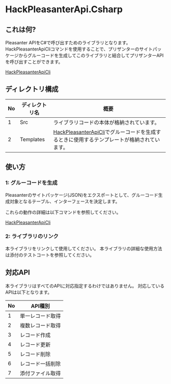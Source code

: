# HackPleasanterApi.Csharp

## これは何?

Pleasanter APIをC#で呼び出すためのライブラリとなります。
HackPleasanterApiCliコマンドを使用することで、プリザンターのサイトパッケージからグルーコードを生成してこのライブラリと結合してプリザンターAPIを呼び出すことができます。

[HackPleasanterApiCli](https://github.com/yamada28go/HackPleasanterApiCli)

## ディレクトリ構成

| No | ディレクトリ名  | 概要  |
| --- | --- | --- |
| 1 | Src  |  ライブラリコードの本体が格納されています。 |
| 2 |  Templates | [HackPleasanterApiCli](https://github.com/yamada28go/HackPleasanterApiCli)でグルーコードを生成するときに使用するテンプレートが格納されています。 |


## 使い方

### 1: グルーコードを生成

Pleasanterのサイトパッケージ(JSON)をエクスポートとして、グルーコード生成対象となるテーブル、インターフェースを決定します。

これらの動作の詳細は以下コマンドを参照してください。

[HackPleasanterApiCli](https://github.com/yamada28go/HackPleasanterApiCli)

### 2: ライブラリのリンク

本ライブラリをリンクして使用してください。
本ライブラリの詳細な使用方法は添付のテストコートを参照してください。

## 対応API

本ライブラリはすべてのAPIに対応指定するわけではありません。
対応しているAPIは以下となります。

| No | API種別 | 
| --- | --- | 
| 1 |単一レコード取得| 
| 2 |複数レコード取得|
| 3 |レコード作成 |
| 4 |レコード更新|
| 5 |レコード削除|
| 6 |レコード一括削除|
| 7 |添付ファイル取得|